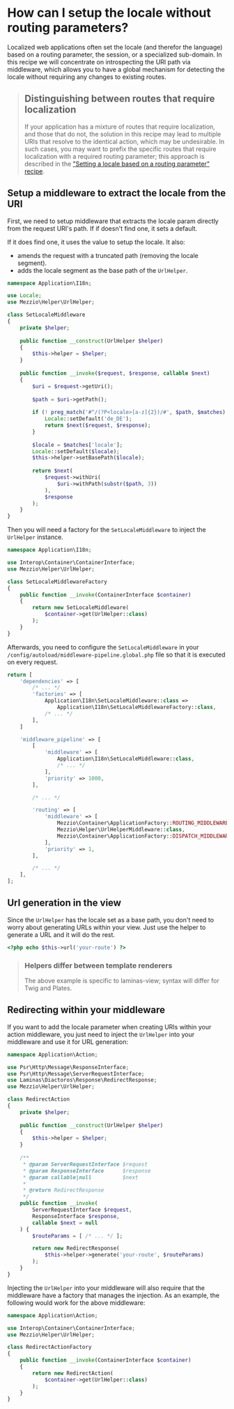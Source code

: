 # How can I setup the locale without routing parameters?

Localized web applications often set the locale (and therefor the language)
based on a routing parameter, the session, or a specialized sub-domain.
In this recipe we will concentrate on introspecting the URI path via middleware,
which allows you to have a global mechanism for detecting the locale without
requiring any changes to existing routes.

> ## Distinguishing between routes that require localization
>
> If your application has a mixture of routes that require localization, and
> those that do not, the solution in this recipe may lead to multiple URIs
> that resolve to the identical action, which may be undesirable. In such
> cases, you may want to prefix the specific routes that require localization
> with a required routing parameter; this approach is described in the
> ["Setting a locale based on a routing parameter" recipe](setting-locale-depending-routing-parameter.md).

## Setup a middleware to extract the locale from the URI

First, we need to setup middleware that extracts the locale param directly
from the request URI's path. If if doesn't find one, it sets a default.

If it does find one, it uses the value to setup the locale. It also:

- amends the request with a truncated path (removing the locale segment).
- adds the locale segment as the base path of the `UrlHelper`.

```php
namespace Application\I18n;

use Locale;
use Mezzio\Helper\UrlHelper;

class SetLocaleMiddleware
{
    private $helper;
    
    public function __construct(UrlHelper $helper)
    {
        $this->helper = $helper;
    }
    
    public function __invoke($request, $response, callable $next)
    {
        $uri = $request->getUri();
        
        $path = $uri->getPath();
        
        if (! preg_match('#^/(?P<locale>[a-z]{2})/#', $path, $matches) {
            Locale::setDefault('de_DE');
            return $next($request, $response);
        }
        
        $locale = $matches['locale'];
        Locale::setDefault($locale);
        $this->helper->setBasePath($locale);
        
        return $next(
            $request->withUri(
                $uri->withPath(substr($path, 3))
            ),
            $response
        );
    }
}
```

Then you will need a factory for the `SetLocaleMiddleware` to inject the
`UrlHelper` instance.

```php
namespace Application\I18n;

use Interop\Container\ContainerInterface;
use Mezzio\Helper\UrlHelper;

class SetLocaleMiddlewareFactory
{
    public function __invoke(ContainerInterface $container)
    {
        return new SetLocaleMiddleware(
            $container->get(UrlHelper::class)
        );
    }
}
```

Afterwards, you need to configure the `SetLocaleMiddleware` in your 
`/config/autoload/middleware-pipeline.global.php` file so that it is executed 
on every request.

```php
return [
    'dependencies' => [
        /* ... */
        'factories' => [
            Application\I18n\SetLocaleMiddleware::class =>
                Application\I18n\SetLocaleMiddlewareFactory::class,
            /* ... */
        ],
    ]

    'middleware_pipeline' => [
        [
            'middleware' => [
                Application\I18n\SetLocaleMiddleware::class,
                /* ... */
            ],
            'priority' => 1000,
        ],

        /* ... */

        'routing' => [
            'middleware' => [
                Mezzio\Container\ApplicationFactory::ROUTING_MIDDLEWARE,
                Mezzio\Helper\UrlHelperMiddleware::class,
                Mezzio\Container\ApplicationFactory::DISPATCH_MIDDLEWARE,
            ],
            'priority' => 1,
        ],

        /* ... */
    ],
];
```

## Url generation in the view

Since the `UrlHelper` has the locale set as a base path, you don't need 
to worry about generating URLs within your view. Just use the helper to 
generate a URL and it will do the rest.

```php
<?php echo $this->url('your-route') ?>
```

> ### Helpers differ between template renderers
>
> The above example is specific to laminas-view; syntax will differ for
> Twig and Plates.

## Redirecting within your middleware

If you want to add the locale parameter when creating URIs within your 
action middleware, you just need to inject the `UrlHelper` into your 
middleware and use it for URL generation:

```php
namespace Application\Action;

use Psr\Http\Message\ResponseInterface;
use Psr\Http\Message\ServerRequestInterface;
use Laminas\Diactoros\Response\RedirectResponse;
use Mezzio\Helper\UrlHelper;

class RedirectAction
{
    private $helper;
        
    public function __construct(UrlHelper $helper)
    {
        $this->helper = $helper;
    }
        
    /**
     * @param ServerRequestInterface $request
     * @param ResponseInterface      $response
     * @param callable|null          $next
     *
     * @return RedirectResponse
     */
    public function __invoke(
        ServerRequestInterface $request,
        ResponseInterface $response,
        callable $next = null
    ) {
        $routeParams = [ /* ... */ ];

        return new RedirectResponse(
            $this->helper->generate('your-route', $routeParams)
        );
    }
}
```

Injecting the `UrlHelper` into your middleware will also require that the
middleware have a factory that manages the injection. As an example, the
following would work for the above middleware:

```php
namespace Application\Action;

use Interop\Container\ContainerInterface;
use Mezzio\Helper\UrlHelper;

class RedirectActionFactory
{
    public function __invoke(ContainerInterface $container)
    {
        return new RedirectAction(
            $container->get(UrlHelper::class)
        );
    }
}
```
